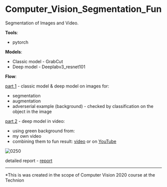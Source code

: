 # Computer_Vision_Segmentation_Fun

Segmentation of Images and Video.

**Tools**:
 - pytorch

**Models**:
 - Classic model - GrabCut 
 - Deep model - Deeplabv3_resnet101

**Flow**:

[part 1](Part1.py) - classic model & deep model on images for: 
  - segmentation
  - augmentation
  - adverserial example (background) - checked by classification on the object in the image


[part 2](Part2.py) - deep model in video:
  - using green background from:
  - my own video
  - combining them to fun result: [video](final-vid_music.mp4) or on [YouTube](https://youtu.be/hHQfKbC5s8I)

![0250](https://user-images.githubusercontent.com/62693687/146643120-f3c30e14-eb66-4a06-81c4-a63254b8d4a0.jpg)


detailed report - [report](ee046746_hw3.pdf)

-----------------------------------------------------------------------------------

*This is was created in the scope of Computer Vision 2020 course at the Technion

